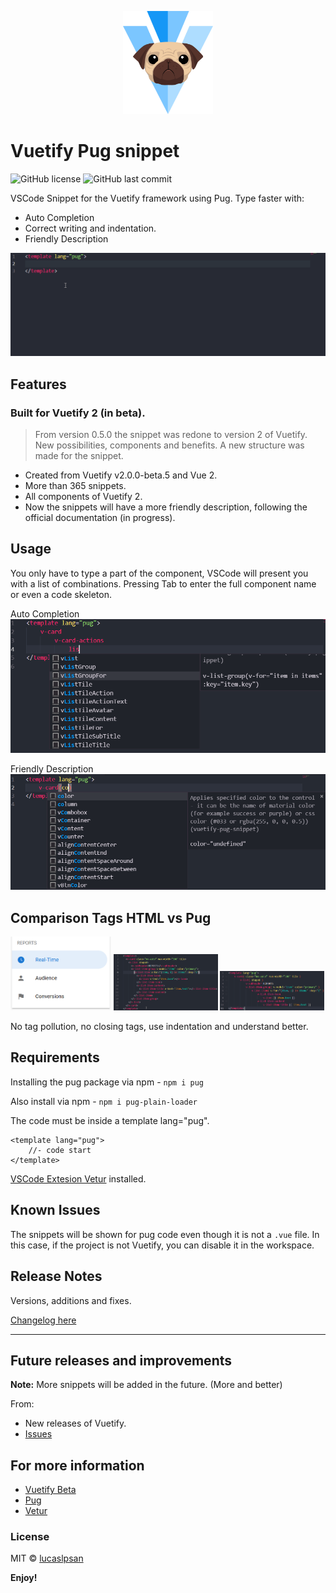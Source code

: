 <p align="center">
<img src="https://raw.githubusercontent.com/lucaslpsan/vuetify-pug-snippet/master/assets/icon.png" height="165" alt="Icon">
</p>

# Vuetify Pug snippet
![GitHub license](https://img.shields.io/github/license/lucaslpsan/vuetify-pug-snippet.svg)
![GitHub last commit](https://img.shields.io/github/last-commit/lucaslpsan/vuetify-pug-snippet.svg)

VSCode Snippet for the Vuetify framework using Pug. Type faster with:
* Auto Completion
* Correct writing and indentation.
* Friendly Description

![Gif](assets/vuetify-pug-snippet.gif)

## Features
### Built for Vuetify 2 (in beta).
> From version 0.5.0 the snippet was redone to version 2 of Vuetify. New possibilities, components and benefits. A new structure was made for the snippet.

- Created from Vuetify v2.0.0-beta.5 and Vue 2.
- More than 365 snippets.
- All components of Vuetify 2.
- Now the snippets will have a more friendly description, following the official documentation (in progress).

## Usage
You only have to type a part of the component, VSCode will present you with a list of combinations. Pressing Tab to enter the full component name or even a code skeleton.

Auto Completion
![example](assets/example.png)

Friendly Description
![example](assets/example-description.png)

## Comparison Tags HTML vs Pug
<p>
    <img style="width:32%" src="https://raw.githubusercontent.com/lucaslpsan/vuetify-pug-snippet/master/assets/code-result.png" >
    <img style="width:33%" src="https://raw.githubusercontent.com/lucaslpsan/vuetify-pug-snippet/master/assets/code-html.png">
    <img style="width:33%" src="https://raw.githubusercontent.com/lucaslpsan/vuetify-pug-snippet/master/assets/code-pug.png">
</p>

No tag pollution, no closing tags, use indentation and understand better.

## Requirements

Installing the pug package via npm - `npm i pug`

Also install via npm - `npm i pug-plain-loader`

The code must be inside a template lang="pug".
```
<template lang="pug">
    //- code start
</template>
```
[VSCode Extesion Vetur](https://marketplace.visualstudio.com/items?itemName=octref.vetur) installed.

## Known Issues
The snippets will be shown for pug code even though it is not a `.vue` file. In this case, if the project is not Vuetify, you can disable it in the workspace.

## Release Notes

Versions, additions and fixes.

[Changelog here](CHANGELOG.md)

-----------------------------------------------------------------------------------------------------------

## Future releases and improvements

**Note:** More snippets will be added in the future. (More and better)

From:

* New releases of Vuetify.
* [Issues](https://github.com/lucaslpsan/vuetify-pug-snippet/issues)

## For more information

* [Vuetify Beta](https://next.vuetifyjs.com/)
* [Pug](https://pugjs.org/)
* [Vetur](https://vuejs.github.io/vetur)

### License
MIT © [lucaslpsan](https://lucaslpsan.github.io/en/)

**Enjoy!**
